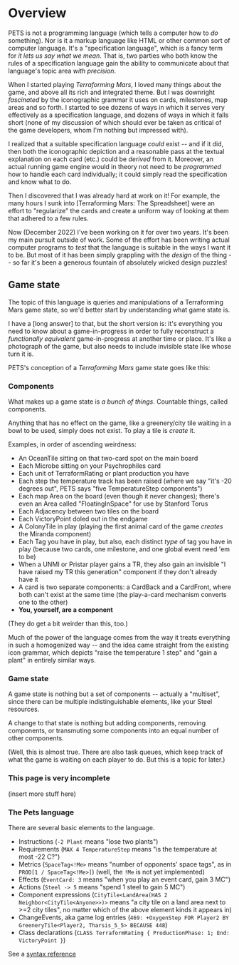 # Overview

PETS is not a programming language (which tells a computer how to *do* something). Nor is it a markup language like HTML or other common sort of computer language. It's a "specification language", which is a fancy term for *it lets us say what we mean*. That is, two parties who both know the rules of a specification language gain the ability to communicate about that language's topic area *with precision*.

When I started playing *Terraforming Mars*, I loved many things about the game, and above all its rich and integrated theme. But I was downright *fascinated* by the iconographic grammar it uses on cards, milestones, map areas and so forth. I started to see dozens of ways in which it serves very effectively as a specification language, and dozens of ways in which it falls short (none of my discussion of which should ever be taken as critical of the game developers, whom I'm nothing but impressed with).

I realized that a suitable specification language *could* exist -- and if it did, then both the iconographic depiction and a reasonable pass at the textual explanation on each card (etc.) could be *derived* from it. Moreover, an actual running game engine would in theory not need to be *programmed* how to handle each card individually; it could simply read the specification and know what to do.

Then I discovered that I was already hard at work on it! For example, the many hours I sunk into [Terraforming Mars: The Spreadsheet] were an effort to "regularize" the cards and create a uniform way of looking at them that adhered to a few rules.

Now (December 2022) I've been working on it for over two years. It's been my main pursuit outside of work. Some of the effort has been writing actual computer programs to *test* that the language is suitable in the ways I want it to be. But most of it has been simply grappling with the *design* of the thing -- so far it's been a generous fountain of absolutely wicked design puzzles!

## Game state

The topic of this language is queries and manipulations of a Terraforming Mars game state, so we'd better start by understanding what game state is.

I have a [long answer] to that, but the short version is: it's everything you need to know about a game-in-progress in order to fully reconstruct a *functionally equivalent* game-in-progress at another time or place. It's like a photograph of the game, but also needs to include invisible state like whose turn it is.

PETS's conception of a *Terraforming Mars* game state goes like this:

### Components

What makes up a game state is *a bunch of things*. Countable things, called components.

Anything that has no effect on the game, like a greenery/city tile waiting in a bowl to be used, simply does not exist. To play a tile is *create* it.

Examples, in order of ascending weirdness:

   * An OceanTile sitting on that two-card spot on the main board
   * Each Microbe sitting on your Psychrophiles card
   * Each unit of TerraformRating or plant production you have
   * Each step the temperature track has been raised (where we say "it's -20 degrees out", PETS says "five TemperatureStep components")
   * Each map Area on the board (even though it never changes); there's even an Area called "FloatingInSpace" for use by Stanford Torus
   * Each Adjacency between two tiles on the board
   * Each VictoryPoint doled out in the endgame
   * A ColonyTile in play (playing the first animal card of the game *creates* the Miranda component)
   * Each Tag you have in play, but also, each distinct *type* of tag you have in play (because two cards, one milestone, and one global event need 'em to be)
   * When a UNMI or Pristar player gains a TR, they also gain an invisible "I have raised my TR this generation" component if they don't already have it
   * A card is two separate components: a CardBack and a CardFront, where both can't exist at the same time (the play-a-card mechanism converts one to the other)
   * **You, yourself, are a component**

(They do get a bit weirder than this, too.)

Much of the power of the language comes from the way it treats everything in such a homogenized way -- and the idea came straight from the existing icon grammar, which depicts "raise the temperature 1 step" and "gain a plant" in entirely similar ways.

### Game state

A game state is nothing but a set of components -- actually a "multiset", since there can be multiple indistinguishable elements, like your Steel resources.

A change to that state is nothing but adding components, removing components, or transmuting some components into an equal number of other components.

(Well, this is almost true. There are also task queues, which keep track of what the game is waiting on each player to do. But this is a topic for later.)

### This page is very incomplete

(insert more stuff here)

### The Pets language

There are several basic elements to the language.

* Instructions (`-2 Plant` means "lose two plants")
* Requirements (`MAX 4 TemperatureStep` means "is the temperature at most -22 C?")
* Metrics (`SpaceTag<!Me>` means "number of opponents' space tags", as in `PROD[1 / SpaceTag<!Me>]`) (well, the `!Me` is not yet implemented)
* Effects (`EventCard: 3` means "when you play an event card, gain 3 MC")
* Actions (`Steel -> 5` means "spend 1 steel to gain 5 MC")
* Component expressions (`CityTile<LandArea(HAS 2 Neighbor<CityTile<Anyone>>)>` means "a city tile on a land area next to >=2 city tiles", no matter which of the above element kinds it appears in)
* ChangeEvents, aka game log entries (`469: +OxygenStep FOR Player2 BY GreeneryTile<Player2, Tharsis_5_5> BECAUSE 448`)
* Class declarations (`CLASS TerraformRating { ProductionPhase: 1; End: VictoryPoint }`)

See a [syntax reference](syntax.md)
